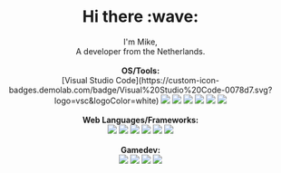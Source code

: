 <h1 align="center">Hi there :wave:</h1>

<p align="center">
  I'm Mike, <br>A developer from the Netherlands.<br>
  <br>
  <b>OS/Tools:</b>
  <br>
  [Visual Studio Code](https://custom-icon-badges.demolab.com/badge/Visual%20Studio%20Code-0078d7.svg?logo=vsc&logoColor=white)
  <img src="https://img.shields.io/badge/-MacOS-informational?style=flat&logo=apple&logoColor=a599e9&color=2D2B55" />
  <img src="https://img.shields.io/badge/-PhpStorm-informational?style=flat&logo=phpstorm&logoColor=a599e9&color=2D2B55" />
  <img src="https://img.shields.io/badge/-WebStorm-informational?style=flat&logo=webstorm&logoColor=a599e9&color=2D2B55" />
  <img src="https://img.shields.io/badge/-VS_Code-informational?style=flat&logo=visualstudiocode&logoColor=a599e9&color=2D2B55" />
  <img src="https://img.shields.io/badge/-Docker/Orbstack-informational?style=flat&logo=docker&logoColor=a599e9&color=2D2B55" />
  <img src="https://img.shields.io/badge/-DDEV-informational?style=flat&logo=docker&logoColor=a599e9&color=2D2B55" />
  <br><br>
  <b>Web Languages/Frameworks:</b>
  <br>
  <img src="https://img.shields.io/badge/-Craft_cms-informational?style=flat&logo=craftcms&logoColor=a599e9&color=2D2B55" />
  <img src="https://img.shields.io/badge/-PHP/Twig-informational?style=flat&logo=php&logoColor=a599e9&color=2D2B55" />
  <img src="https://img.shields.io/badge/-CSS/SCSS-informational?style=flat&logo=css3&logoColor=a599e9&color=2D2B55" />
  <img src="https://img.shields.io/badge/-Tailwind-informational?style=flat&logo=tailwindcss&logoColor=a599e9&color=2D2B55" />
  <img src="https://img.shields.io/badge/-Javascript/Alpine-informational?style=flat&logo=javascript&logoColor=a599e9&color=2D2B55" />
  <img src="https://img.shields.io/badge/-Astro-informational?style=flat&logo=astro&logoColor=a599e9&color=2D2B55" />
  <br><br>
  <b>Gamedev:</b>
  <br>
  <img src="https://img.shields.io/badge/-Phaser-informational?style=flat&logo=phaser&logoColor=a599e9&color=2D2B55" />
  <img src="https://img.shields.io/badge/-gimp-informational?style=flat&logo=gimp&logoColor=a599e9&color=2D2B55" />
  <img src="https://img.shields.io/badge/-Pixelorama-informational?style=flat&logo=pixelorama&logoColor=a599e9&color=2D2B55" />
  <img src="https://img.shields.io/badge/-LMMS-informational?style=flat&logo=lmms&logoColor=a599e9&color=2D2B55" />
  <br><br>
</p>
